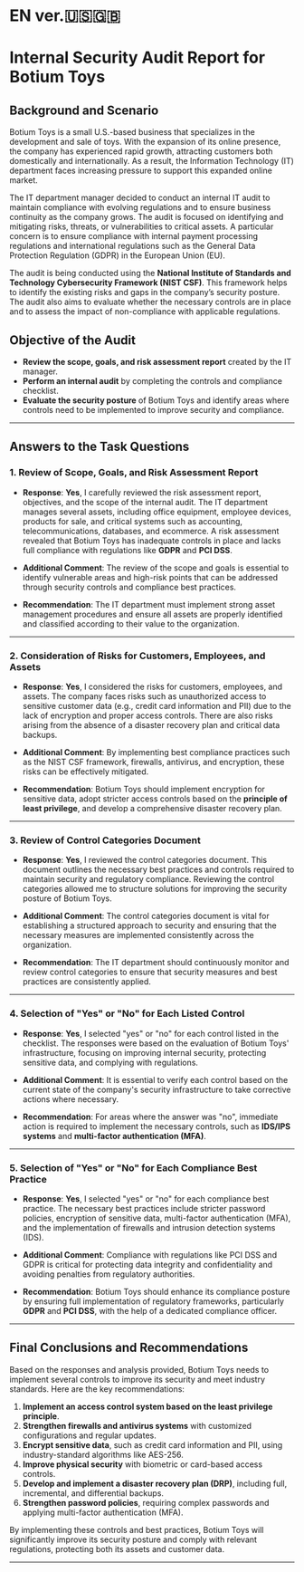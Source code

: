# EN ver.🇺🇸🇬🇧
# Internal Security Audit Report for Botium Toys

## Background and Scenario

Botium Toys is a small U.S.-based business that specializes in the development and sale of toys. With the expansion of its online presence, the company has experienced rapid growth, attracting customers both domestically and internationally. As a result, the Information Technology (IT) department faces increasing pressure to support this expanded online market.

The IT department manager decided to conduct an internal IT audit to maintain compliance with evolving regulations and to ensure business continuity as the company grows. The audit is focused on identifying and mitigating risks, threats, or vulnerabilities to critical assets. A particular concern is to ensure compliance with internal payment processing regulations and international regulations such as the General Data Protection Regulation (GDPR) in the European Union (EU).

The audit is being conducted using the **National Institute of Standards and Technology Cybersecurity Framework (NIST CSF)**. This framework helps to identify the existing risks and gaps in the company’s security posture. The audit also aims to evaluate whether the necessary controls are in place and to assess the impact of non-compliance with applicable regulations.

## Objective of the Audit

- **Review the scope, goals, and risk assessment report** created by the IT manager.
- **Perform an internal audit** by completing the controls and compliance checklist.
- **Evaluate the security posture** of Botium Toys and identify areas where controls need to be implemented to improve security and compliance.

---

## Answers to the Task Questions

### 1. Review of Scope, Goals, and Risk Assessment Report

- **Response**: **Yes**, I carefully reviewed the risk assessment report, objectives, and the scope of the internal audit. The IT department manages several assets, including office equipment, employee devices, products for sale, and critical systems such as accounting, telecommunications, databases, and ecommerce. A risk assessment revealed that Botium Toys has inadequate controls in place and lacks full compliance with regulations like **GDPR** and **PCI DSS**.

- **Additional Comment**: The review of the scope and goals is essential to identify vulnerable areas and high-risk points that can be addressed through security controls and compliance best practices.

- **Recommendation**: The IT department must implement strong asset management procedures and ensure all assets are properly identified and classified according to their value to the organization.

---

### 2. Consideration of Risks for Customers, Employees, and Assets

- **Response**: **Yes**, I considered the risks for customers, employees, and assets. The company faces risks such as unauthorized access to sensitive customer data (e.g., credit card information and PII) due to the lack of encryption and proper access controls. There are also risks arising from the absence of a disaster recovery plan and critical data backups.

- **Additional Comment**: By implementing best compliance practices such as the NIST CSF framework, firewalls, antivirus, and encryption, these risks can be effectively mitigated.

- **Recommendation**: Botium Toys should implement encryption for sensitive data, adopt stricter access controls based on the **principle of least privilege**, and develop a comprehensive disaster recovery plan.

---

### 3. Review of Control Categories Document

- **Response**: **Yes**, I reviewed the control categories document. This document outlines the necessary best practices and controls required to maintain security and regulatory compliance. Reviewing the control categories allowed me to structure solutions for improving the security posture of Botium Toys.

- **Additional Comment**: The control categories document is vital for establishing a structured approach to security and ensuring that the necessary measures are implemented consistently across the organization.

- **Recommendation**: The IT department should continuously monitor and review control categories to ensure that security measures and best practices are consistently applied.

---

### 4. Selection of "Yes" or "No" for Each Listed Control

- **Response**: **Yes**, I selected "yes" or "no" for each control listed in the checklist. The responses were based on the evaluation of Botium Toys' infrastructure, focusing on improving internal security, protecting sensitive data, and complying with regulations.

- **Additional Comment**: It is essential to verify each control based on the current state of the company's security infrastructure to take corrective actions where necessary.

- **Recommendation**: For areas where the answer was "no", immediate action is required to implement the necessary controls, such as **IDS/IPS systems** and **multi-factor authentication (MFA)**.

---

### 5. Selection of "Yes" or "No" for Each Compliance Best Practice

- **Response**: **Yes**, I selected "yes" or "no" for each compliance best practice. The necessary best practices include stricter password policies, encryption of sensitive data, multi-factor authentication (MFA), and the implementation of firewalls and intrusion detection systems (IDS).

- **Additional Comment**: Compliance with regulations like PCI DSS and GDPR is critical for protecting data integrity and confidentiality and avoiding penalties from regulatory authorities.

- **Recommendation**: Botium Toys should enhance its compliance posture by ensuring full implementation of regulatory frameworks, particularly **GDPR** and **PCI DSS**, with the help of a dedicated compliance officer.

---

## Final Conclusions and Recommendations

Based on the responses and analysis provided, Botium Toys needs to implement several controls to improve its security and meet industry standards. Here are the key recommendations:

1. **Implement an access control system based on the least privilege principle**.
2. **Strengthen firewalls and antivirus systems** with customized configurations and regular updates.
3. **Encrypt sensitive data**, such as credit card information and PII, using industry-standard algorithms like AES-256.
4. **Improve physical security** with biometric or card-based access controls.
5. **Develop and implement a disaster recovery plan (DRP)**, including full, incremental, and differential backups.
6. **Strengthen password policies**, requiring complex passwords and applying multi-factor authentication (MFA).

By implementing these controls and best practices, Botium Toys will significantly improve its security posture and comply with relevant regulations, protecting both its assets and customer data.

---


